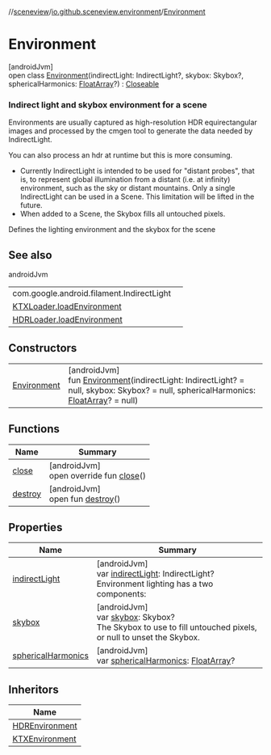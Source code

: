 //[sceneview](../../../index.md)/[io.github.sceneview.environment](../index.md)/[Environment](index.md)

# Environment

[androidJvm]\
open class [Environment](index.md)(indirectLight: IndirectLight?, skybox: Skybox?, sphericalHarmonics: [FloatArray](https://kotlinlang.org/api/latest/jvm/stdlib/kotlin/-float-array/index.html)?) : [Closeable](https://developer.android.com/reference/kotlin/java/io/Closeable.html)

###  Indirect light and skybox environment for a scene

Environments are usually captured as high-resolution HDR equirectangular images and processed by the cmgen tool to generate the data needed by IndirectLight.

You can also process an hdr at runtime but this is more consuming.

- 
   Currently IndirectLight is intended to be used for "distant probes", that is, to represent global illumination from a distant (i.e. at infinity) environment, such as the sky or distant mountains. Only a single IndirectLight can be used in a Scene. This limitation will be lifted in the future.
- 
   When added to a Scene, the Skybox fills all untouched pixels.

Defines the lighting environment and the skybox for the scene

## See also

androidJvm

| | |
|---|---|
| com.google.android.filament.IndirectLight |  |
| [KTXLoader.loadEnvironment](../load-environment.md) |  |
| [HDRLoader.loadEnvironment](../load-environment.md) |  |

## Constructors

| | |
|---|---|
| [Environment](-environment.md) | [androidJvm]<br>fun [Environment](-environment.md)(indirectLight: IndirectLight? = null, skybox: Skybox? = null, sphericalHarmonics: [FloatArray](https://kotlinlang.org/api/latest/jvm/stdlib/kotlin/-float-array/index.html)? = null) |

## Functions

| Name | Summary |
|---|---|
| [close](close.md) | [androidJvm]<br>open override fun [close](close.md)() |
| [destroy](destroy.md) | [androidJvm]<br>open fun [destroy](destroy.md)() |

## Properties

| Name | Summary |
|---|---|
| [indirectLight](indirect-light.md) | [androidJvm]<br>var [indirectLight](indirect-light.md): IndirectLight?<br>Environment lighting has a two components: |
| [skybox](skybox.md) | [androidJvm]<br>var [skybox](skybox.md): Skybox?<br>The Skybox to use to fill untouched pixels, or null to unset the Skybox. |
| [sphericalHarmonics](spherical-harmonics.md) | [androidJvm]<br>var [sphericalHarmonics](spherical-harmonics.md): [FloatArray](https://kotlinlang.org/api/latest/jvm/stdlib/kotlin/-float-array/index.html)? |

## Inheritors

| Name |
|---|
| [HDREnvironment](../-h-d-r-environment/index.md) |
| [KTXEnvironment](../-k-t-x-environment/index.md) |
